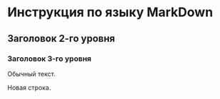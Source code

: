 # Инструкция по языку MarkDown

## Заголовок 2-го уровня
### Заголовок 3-го уровня

Обычный текст.

Новая строка.

